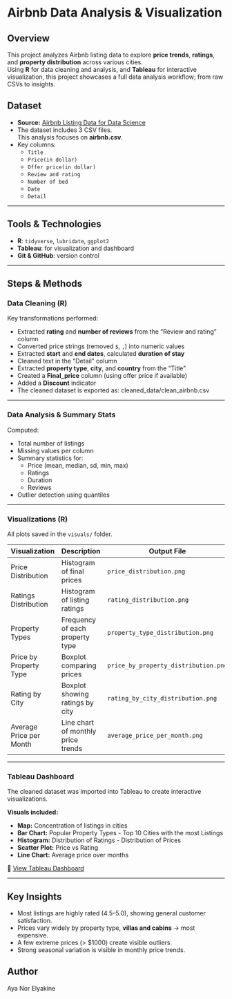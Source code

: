 # Airbnb Data Analysis & Visualization
## Overview
This project analyzes Airbnb listing data to explore **price trends**, **ratings**, and **property distribution** across various cities.  
Using **R** for data cleaning and analysis, and **Tableau** for interactive visualization, this project showcases a full data analysis workflow; from raw CSVs to insights.

## Dataset
- **Source:** [Airbnb Listing Data for Data Science](https://www.kaggle.com/datasets/joyshil0599/airbnb-listing-data-for-data-science)  
- The dataset includes 3 CSV files.  
  This analysis focuses on **airbnb.csv**.  
- Key columns:
  - `Title`
  - `Price(in dollar)`
  - `Offer price(in dollar)`
  - `Review and rating`
  - `Number of bed`
  - `Date`
  - `Detail`

---

## Tools & Technologies
- **R**: `tidyverse`, `lubridate`, `ggplot2`  
- **Tableau**: for visualization and dashboard  
- **Git & GitHub**: version control  

---

## Steps & Methods

### Data Cleaning (R)
Key transformations performed:
- Extracted **rating** and **number of reviews** from the “Review and rating” column  
- Converted price strings (removed `$`, `,`) into numeric values  
- Extracted **start** and **end dates**, calculated **duration of stay**  
- Cleaned text in the “Detail” column  
- Extracted **property type**, **city**, and **country** from the “Title”  
- Created a **Final_price** column (using offer price if available)  
- Added a **Discount** indicator
- The cleaned dataset is exported as: cleaned_data/clean_airbnb.csv

- ---

### Data Analysis & Summary Stats
Computed:
- Total number of listings  
- Missing values per column  
- Summary statistics for:
  - Price (mean, median, sd, min, max)
  - Ratings
  - Duration
  - Reviews  
- Outlier detection using quantiles  

---

### Visualizations (R)
All plots saved in the `visuals/` folder.

| Visualization | Description | Output File |
|----------------|--------------|--------------|
| Price Distribution | Histogram of final prices | `price_distribution.png` |
| Ratings Distribution | Histogram of listing ratings | `rating_distribution.png` |
| Property Types | Frequency of each property type | `property_type_distribution.png` |
| Price by Property Type | Boxplot comparing prices | `price_by_property_distribution.png` |
| Rating by City | Boxplot showing ratings by city | `rating_by_city_distribution.png` |
| Average Price per Month | Line chart of monthly price trends | `average_price_per_month.png` |

---

### Tableau Dashboard
The cleaned dataset was imported into Tableau to create interactive visualizations.

**Visuals included:**
- **Map:** Concentration of listings in cities  
- **Bar Chart:** Popular Property Types - Top 10 Cities with the most Listings
- **Histogram:** Distribution of Ratings - Distribution of Prices
- **Scatter Plot:** Price vs Rating  
- **Line Chart:** Average price over months

🔗 [View Tableau Dashboard]([https://public.tableau.com/](https://public.tableau.com/shared/34XPJDRKG?:display_count=n&:origin=viz_share_link))  

---

## Key Insights
- Most listings are highly rated (4.5–5.0), showing general customer satisfaction.  
- Prices vary widely by property type, **villas and cabins** -> most expensive.  
- A few extreme prices (> $1000) create visible outliers.  
- Strong seasonal variation is visible in monthly price trends.

## Author 
Aya Nor Elyakine
